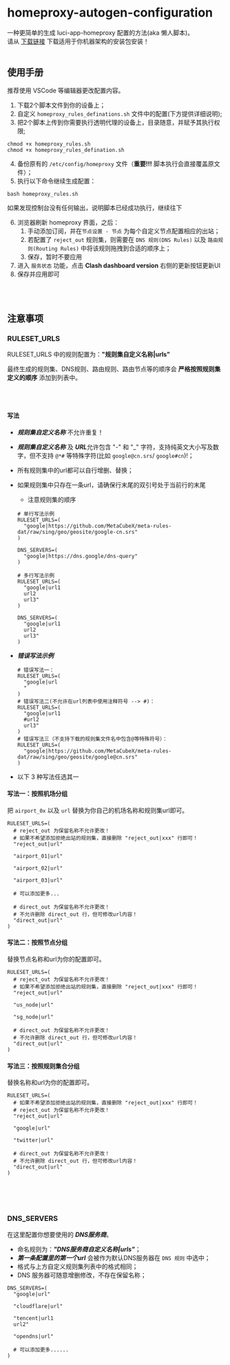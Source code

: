# homeproxy-autogen-configuration
一种更简单的生成 luci-app-homeproxy 配置的方法(aka 懒人脚本)。<br/>
请从 [下载链接](https://fantastic-packages.github.io/packages/releases/) 下载适用于你机器架构的安装包安装！
<br/>
<br/>

## 使用手册

推荐使用 VSCode 等编辑器更改配置内容。

1. 下载2个脚本文件到你的设备上；
2. 自定义 `homeproxy_rules_definations.sh` 文件中的配置(下方提供详细说明);
3. 把2个脚本上传到你需要执行透明代理的设备上，目录随意，并赋予其执行权限;
```shell
chmod +x homeproxy_rules.sh
chmod +x homeproxy_rules_defination.sh
```
4. 备份原有的 `/etc/config/homeproxy` 文件（**重要!!!** 脚本执行会直接覆盖原文件）；
5. 执行以下命令继续生成配置：
```shell
bash homeproxy_rules.sh
```
如果发现控制台没有任何输出，说明脚本已经成功执行，继续往下

6. 浏览器刷新 homeproxy 界面，之后：
   1. 手动添加订阅，并在`节点设置 - 节点` 为每个自定义节点配置相应的出站；
   2. 若配置了 `reject_out` 规则集，则需要在 `DNS 规则(DNS Rules)` 以及 `路由规则(Routing Rules)` 中将该规则拖拽到合适的顺序上；
   3. 保存，暂时不要应用
7. 进入 `服务状态` 功能，点击 **Clash dashboard version** 右侧的更新按钮更新UI
8. 保存并应用即可



<br/>
<br/>

## 注意事项

### RULESET_URLS

RULESET_URLS 中的规则配置为：**"规则集自定义名称|urls"** <br/>

最终生成的规则集、DNS规则、路由规则、路由节点等的顺序会 **严格按照规则集定义的顺序** 添加到列表中。

<br/>

<br/>

#### 写法

* ***规则集自定义名称*** 不允许重复！

* ***规则集自定义名称*** 及 ***URL***允许包含 "-" 和 "_" 字符，支持纯英文大小写及数字，但不支持 `@*#` 等特殊字符(比如 `google@cn.srs`/ `google#cn`)!；

* 所有规则集中的url都可以自行增删、替换；

* 如果规则集中只存在一条url，请确保行末尾的双引号处于当前行的末尾

  * 注意规则集的顺序

  ```shell
  # 单行写法示例
  RULESET_URLS=(
    "google|https://github.com/MetaCubeX/meta-rules-dat/raw/sing/geo/geosite/google-cn.srs"
  )
  
  DNS_SERVERS=(
    "google|https://dns.google/dns-query"
  )
  ```

  ```shell
  # 多行写法示例
  RULESET_URLS=(
    "google|url1
    url2
    url3"
  )
  
  DNS_SERVERS=(
    "google|url1
    url2
    url3"
  )
  ```
  
  
  
* ***错误写法示例***

  ```shell
  # 错误写法一：
  RULESET_URLS=(
    "google|url
    "
  )
  # 错误写法二(不允许在url列表中使用注释符号 --> #)：
  RULESET_URLS=(
    "google|url1
    #url2
    url3"
  )
  # 错误写法三（不支持下载的规则集文件名中包含@等特殊符号）：
  RULESET_URLS=(
    "google|https://github.com/MetaCubeX/meta-rules-dat/raw/sing/geo/geosite/google@cn.srs"
  )
  ```

  

* 以下 3 种写法任选其一




#### 写法一：按照机场分组

把 `airport_0x` 以及 `url` 替换为你自己的机场名称和规则集url即可。

```shell
RULESET_URLS=(
  # reject_out 为保留名称不允许更改！
  # 如果不希望添加拒绝出站的规则集，直接删除 "reject_out|xxx" 行即可！
  "reject_out|url"

  "airport_01|url"

  "airport_02|url"

  "airport_03|url"

  # 可以添加更多...
  
  # direct_out 为保留名称不允许更改！
  # 不允许删除 direct_out 行，但可修改url内容！
  "direct_out|url"
)
```



#### 写法二：按照节点分组

替换节点名称和url为你的配置即可。

```shell
RULESET_URLS=(
  # reject_out 为保留名称不允许更改！
  # 如果不希望添加拒绝出站的规则集，直接删除 "reject_out|xxx" 行即可！
  "reject_out|url"
  
  "us_node|url"

  "sg_node|url"
  
  # direct_out 为保留名称不允许更改！
  # 不允许删除 direct_out 行，但可修改url内容！
  "direct_out|url"
)
```



#### 写法三：按照规则集合分组

替换名称和url为你的配置即可。

```shell
RULESET_URLS=(
  # 如果不希望添加拒绝出站的规则集，直接删除 "reject_out|xxx" 行即可！
  # reject_out 为保留名称不允许更改！
  "reject_out|url"
  
  "google|url"

  "twitter|url"
  
  # direct_out 为保留名称不允许更改！
  # 不允许删除 direct_out 行，但可修改url内容！
  "direct_out|url"
)
```

<br/>

<br/>

<br/>

### DNS_SERVERS

在这里配置你想要使用的 ***DNS服务商***。

* 命名规则为：***"DNS服务商自定义名称|urls"***；
* ***第一条配置里的第一个url*** 会被作为默认DNS服务器在 `DNS 规则` 中选中；
* 格式与上方自定义规则集列表中的格式相同；
* DNS 服务器可随意增删修改，不存在保留名称；

```shell
DNS_SERVERS=(
  "google|url"

  "cloudflare|url"

  "tencent|url1
  url2"

  "opendns|url"
  
  # 可以添加更多......
)
```

